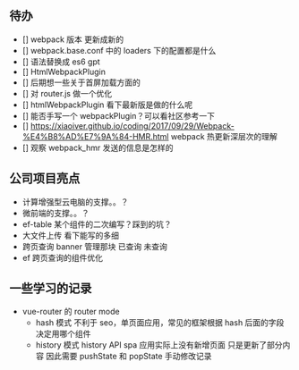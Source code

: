 ## 待办

- [] webpack 版本 更新成新的
- [] webpack.base.conf 中的 loaders 下的配置都是什么
- [] 语法替换成 es6 gpt
- [] HtmlWebpackPlugin
- [] 后期想一些关于首屏加载方面的
- [] 对 router.js 做一个优化
- [] htmlWebpackPlugin 看下最新版是做的什么呢
- [] 能否手写一个 webpackPlugin？可以看社区参考一下
- [] https://xiaoiver.github.io/coding/2017/09/29/Webpack-%E4%B8%AD%E7%9A%84-HMR.html webpack 热更新深层次的理解
- [] 观察 webpack_hmr 发送的信息是怎样的

## 公司项目亮点

- 计算增强型云电脑的支撑。。？
- 微前端的支撑。。？
- ef-table 某个组件的二次编写？踩到的坑？
- 大文件上传 看下能写的多细
- 跨页查询 banner 管理那块 已查询 未查询
- ef 跨页查询的组件优化

## 一些学习的记录

- vue-router 的 router mode
  - hash 模式 不利于 seo，单页面应用，常见的框架根据 hash 后面的字段决定用哪个组件
  - history 模式 history API spa 应用实际上没有新增页面 只是更新了部分内容 因此需要 pushState 和 popState 手动修改记录
